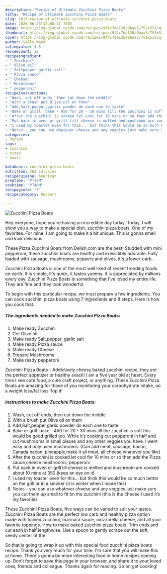 ```yaml
---
description: "Recipe of Ultimate Zucchini Pizza Boats"
title: "Recipe of Ultimate Zucchini Pizza Boats"
slug: 1017-recipe-of-ultimate-zucchini-pizza-boats
date: 2020-06-25T13:08:37.749Z
image: https://img-global.cpcdn.com/recipes/9f4c7de128a9baa5/751x532cq70/zucchini-pizza-boats-recipe-main-photo.jpg
thumbnail: https://img-global.cpcdn.com/recipes/9f4c7de128a9baa5/751x532cq70/zucchini-pizza-boats-recipe-main-photo.jpg
cover: https://img-global.cpcdn.com/recipes/9f4c7de128a9baa5/751x532cq70/zucchini-pizza-boats-recipe-main-photo.jpg
author: Sally Ward
ratingvalue: 3.5
reviewcount: 12
recipeingredient:
- " Zucchini"
- " Olive oil"
- " Saltpepper garlic salt"
- " Pizza sauce"
- " Cheese"
- " Mushrooms"
- " pepperoni"
recipeinstructions:
- "Wash, cut off ends, then cut down the middle"
- "With a brush put Olive oil on them"
- "Add,Salt,pepper,garlic powder do each one to taste"
- "Bake or grill. bake - 450 for 20 - 30 mins till the zucchini is soft this would be good grilled too. While it’s cooking cut pepperoni in half and cut mushrooms in small pieces and any other veggies you have. I went easy and only used mushrooms. (Can add meat, sausage, bacon, Canada bacon, pineapple,make it all meat, all cheese whatever you like)"
- "After the zucchini is cooked let cool for 10 mins or so then add the Pizza sauce,cheese mushrooms, pepperoni"
- "Put back in oven or grill till cheese is melted and mushroom are cooked about 10 mins at 350 (keep an eye on it)"
- "I used my toaster oven for this... but think this would be so much better on the grill or in a smoker (it is winter when I made this)"
- "Notes - you can use whatever cheese and any veggies just make sure you cut them up small to fit on the zucchini (this is the cheese I used it’s my favorite)"
categories:
- Recipe
tags:
- zucchini
- pizza
- boats

katakunci: zucchini pizza boats 
nutrition: 263 calories
recipecuisine: American
preptime: "PT17M"
cooktime: "PT40M"
recipeyield: "3"
recipecategory: Dessert

---
```



![Zucchini Pizza Boats](https://img-global.cpcdn.com/recipes/9f4c7de128a9baa5/751x532cq70/zucchini-pizza-boats-recipe-main-photo.jpg)

Hey everyone, hope you're having an incredible day today. Today, I will show you a way to make a special dish, zucchini pizza boats. One of my favorites. For mine, I am going to make it a bit unique. This is gonna smell and look delicious.

These Pizza Zucchini Boats from Delish.com are the best! Studded with mini pepperoni, these zucchini boats are healthy and irresistibly adorable. Fully loaded with sausage, mushrooms, peppers and olives, it&#39;s a lower-carb.

Zucchini Pizza Boats is one of the most well liked of recent trending foods on earth. It is simple, it's quick, it tastes yummy. It is appreciated by millions every day. Zucchini Pizza Boats is something that I've loved my entire life. They are fine and they look wonderful.


To begin with this particular recipe, we must prepare a few ingredients. You can cook zucchini pizza boats using 7 ingredients and 8 steps. Here is how you cook that.

<!--inarticleads1-->

##### The ingredients needed to make Zucchini Pizza Boats:

1. Make ready  Zucchini
1. Get  Olive oil
1. Make ready  Salt,pepper, garlic salt
1. Make ready  Pizza sauce
1. Make ready  Cheese
1. Prepare  Mushrooms
1. Make ready  pepperoni


Zucchini Pizza Boats - Addictively cheesy baked zucchini recipe, they are the perfect appetizer or healthy snack! I am a five year old at heart. Every time I see cute food, a cute craft project, or anything. These Zucchini Pizza Boats are amazing for those of you monitoring your carbohydrate intake, on a weight loss/fat loss Top it! 

<!--inarticleads2-->

##### Instructions to make Zucchini Pizza Boats:

1. Wash, cut off ends, then cut down the middle
1. With a brush put Olive oil on them
1. Add,Salt,pepper,garlic powder do each one to taste
1. Bake or grill. bake - 450 for 20 - 30 mins till the zucchini is soft this would be good grilled too. While it’s cooking cut pepperoni in half and cut mushrooms in small pieces and any other veggies you have. I went easy and only used mushrooms. (Can add meat, sausage, bacon, Canada bacon, pineapple,make it all meat, all cheese whatever you like)
1. After the zucchini is cooked let cool for 10 mins or so then add the Pizza sauce,cheese mushrooms, pepperoni
1. Put back in oven or grill till cheese is melted and mushroom are cooked about 10 mins at 350 (keep an eye on it)
1. I used my toaster oven for this... but think this would be so much better on the grill or in a smoker (it is winter when I made this)
1. Notes - you can use whatever cheese and any veggies just make sure you cut them up small to fit on the zucchini (this is the cheese I used it’s my favorite)


These Zucchini Pizza Boats, five ways can be varied to suit your tastes. Zucchini Pizza Boats are the perfect low carb and healthy pizza option made with halved zucchini, marinara sauce, mozzarella cheese, and all your favorite toppings. How to make baked zucchini pizza boats. Trim ends and cut each in half lengthwise. Use a spoon to gently scrape out the soft, seedy center of the. 

So that is going to wrap it up with this special food zucchini pizza boats recipe. Thank you very much for your time. I'm sure that you will make this at home. There's gonna be more interesting food in home recipes coming up. Don't forget to save this page in your browser, and share it to your loved ones, friends and colleague. Thanks again for reading. Go on get cooking!
